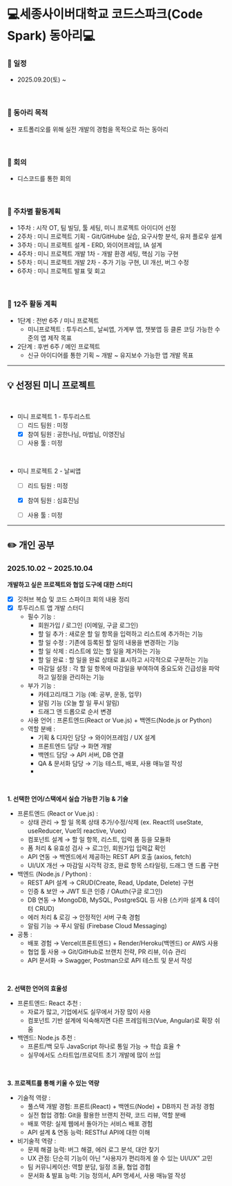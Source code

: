 # 💻세종사이버대학교 코드스파크(Code Spark) 동아리💻

### 📌 일정 
  - 2025.09.20(토) ~

<br>

### 📌 동아리 목적
  - 포트폴리오를 위해 실전 개발의 경험을 목적으로 하는 동아리

<br>

### 📌 회의
  - 디스코드를 통한 회의

 <br>
 
### 📌 주차별 활동계획
  - 1주차 : 시작 OT, 팀 빌딩, 툴 세팅, 미니 프로젝트 아이디어 선정
  - 2주차 : 미니 프로젝트 기획 - Git/GitHube 실습, 요구사항 분석, 유저 플로우 설계
  - 3주차 : 미니 프로젝트 설계 - ERD, 와이어프레임, IA 설계
  - 4주차 : 미니 프로젝트 개발 1차 - 개발 환경 세팅, 핵심 기능 구현
  - 5주차 : 미니 프로젝트 개발 2차 - 추가 기능 구현, UI 개선, 버그 수정
  - 6주차 : 미니 프로젝트 발표 및 회고

 <br>
 
### 📌 12주 활동 계획
  - 1단계 : 전반 6주 / 미니 프로젝트
      - 미니프로젝트 : 투두리스트, 날씨앱, 가계부 앱, 챗봇앱 등 클론 코딩 가능한 수준의 앱 제작 목표
  - 2단계 : 후번 6주 / 메인 프로젝트
      - 신규 아이디어를 통한 기획 ~ 개발 ~ 유지보수 가능한 앱 개발 목표
    

 -----------------------------------


## 💡 선정된 미니 프로젝트

<br>

 * 미니 프로젝트 1 - 투두리스트
   - [ ] 리드 팀원 : 미정
   - [x] 참여 팀원 : 공한나님, 마법님, 이영진님
   - [ ] 사용 툴 : 미정
  
  <br>

  * 미니 프로젝트 2 - 날씨앱
    - [ ] 리드 팀원 : 미정
    - [x] 참여 팀원 : 심효진님
    - [ ] 사용 툴 : 미정

  
 -----------------------------------
 

## ✏️ 개인 공부

### 2025.10.02 ~ 2025.10.04
**개발하고 싶은 프로젝트와 협업 도구에 대한 스터디**
* [x] 깃허브 복습 및 코드 스파이크 회의 내용 정리
* [x] 투두리스트 앱 개발 스터디
  * 필수 기능 :
    - 회원가입 / 로그인 (이메일, 구글 로그인)
    - 할 일 추가 : 새로운 할 일 항목을 입력하고 리스트에 추가하는 기능
    - 할 일 수정 : 기존에 등록된 할 일의 내용을 변경하는 기능
    - 할 일 삭제 : 리스트에 있는 할 일을 제거하는 기능
    - 할 일 완료 : 할 일을 완료 상태로 표시하고 시각적으로 구분하는 기능
    - 마감일 설정 : 각 할 일 항목에 마감일을 부여하여 중요도와 긴급성을 파악하고 일정을 관리하는 기능
  * 부가 기능 :
    - 카테고리/태그 기능 (예: 공부, 운동, 업무)
    - 알림 기능 (오늘 할 일 푸시 알림)
    - 드래그 앤 드롭으로 순서 변경
  * 사용 언어 : 프론트엔드(React or Vue.js) + 백엔드(Node.js or Python)
  * 역할 분배 :
    - 기획 & 디자인 담당 → 와이어프레임 / UX 설계
    - 프론트엔드 담당 → 화면 개발
    - 백엔드 담당 → API 서버, DB 연결
    - QA & 문서화 담당 → 기능 테스트, 배포, 사용 매뉴얼 작성
    - 
<br>

**1. 선택한 언어/스택에서 실습 가능한 기능 & 기술**
* 프론트엔드 (React or Vue.js) : 
  - 상태 관리 → 할 일 목록 상태 추가/수정/삭제 (ex. React의 useState, useReducer, Vue의 reactive, Vuex)
  - 컴포넌트 설계 → 할 일 항목, 리스트, 입력 폼 등을 모듈화
  - 폼 처리 & 유효성 검사 → 로그인, 회원가입 입력값 확인
  - API 연동 → 백엔드에서 제공하는 REST API 호출 (axios, fetch)
  - UI/UX 개선 → 마감일 시각적 강조, 완료 항목 스타일링, 드래그 앤 드롭 구현
* 백엔드 (Node.js / Python) :
  - REST API 설계 → CRUD(Create, Read, Update, Delete) 구현
  - 인증 & 보안 → JWT 토큰 인증 / OAuth(구글 로그인)
  - DB 연동 → MongoDB, MySQL, PostgreSQL 등 사용 (스키마 설계 & 데이터 CRUD)
  - 에러 처리 & 로깅 → 안정적인 서버 구축 경험
  - 알림 기능 → 푸시 알림 (Firebase Cloud Messaging)
* 공통 :
  - 배포 경험 → Vercel(프론트엔드) + Render/Heroku(백엔드) or AWS 사용
  - 협업 툴 사용 → Git/GitHub로 브랜치 전략, PR 리뷰, 이슈 관리
  - API 문서화 → Swagger, Postman으로 API 테스트 및 문서 작성

<br>

**2. 선택한 언어의 효율성**
* 프론트엔드: React 추천 : 
  - 자료가 많고, 기업에서도 실무에서 가장 많이 사용
  - 컴포넌트 기반 설계에 익숙해지면 다른 프레임워크(Vue, Angular)로 확장 쉬움
* 백엔드: Node.js 추천 :
  - 프론트/백 모두 JavaScript 하나로 통일 가능 → 학습 효율 ↑
  - 실무에서도 스타트업/프로덕트 초기 개발에 많이 쓰임

<br>

**3. 프로젝트를 통해 키울 수 있는 역량**
* 기술적 역량 :
  - 풀스택 개발 경험: 프론트(React) + 백엔드(Node) + DB까지 전 과정 경험
  - 실전 협업 경험: Git을 활용한 브랜치 전략, 코드 리뷰, 역할 분배
  - 배포 역량: 실제 웹에서 돌아가는 서비스 배포 경험
  - API 설계 & 연동 능력: RESTful API에 대한 이해
* 비기술적 역량 :
  - 문제 해결 능력: 버그 해결, 에러 로그 분석, 대안 찾기
  - UX 관점: 단순히 기능이 아닌 “사용자가 편리하게 쓸 수 있는 UI/UX” 고민
  - 팀 커뮤니케이션: 역할 분담, 일정 조율, 협업 경험
  - 문서화 & 발표 능력: 기능 정의서, API 명세서, 사용 매뉴얼 작성
